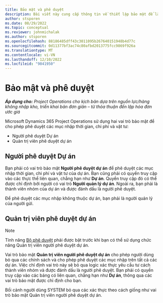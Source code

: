 ```yaml
---
title: Bảo mật và phê duyệt
description: Bài viết này cung cấp thông tin về thiết lập bảo mật để làm việc với các phê duyệt trong Microsoft Dynamics 365 Project Operations.
author: stsporen
ms.date: 08/29/2022
ms.topic: conceptual
ms.reviewer: johnmichalak
ms.author: stsporen
ms.openlocfilehash: 88186485dff43c3011095b267640151948b4d77c
ms.sourcegitcommit: 0d11377bf3ac74c80afbd2013775fcc9869f926a
ms.translationtype: MT
ms.contentlocale: vi-VN
ms.lasthandoff: 12/10/2022
ms.locfileid: "9841950"
---
```

# <a name="security-and-approvals"></a>Bảo mật và phê duyệt

_**Áp dụng cho:** Project Operations cho kịch bản dựa trên nguồn lực/hàng không nhập kho, triển khai bản đơn giản – từ thỏa thuận đến lập hóa đơn ước giá_

Microsoft Dynamics 365 Project Operations sử dụng hai vai trò bảo mật để cho phép phê duyệt các mục nhập thời gian, chi phí và vật tư:

- Người phê duyệt Dự án
- Quản trị viên phê duyệt dự án

## <a name="project-approver"></a>Người phê duyệt Dự án

Bạn phải có vai trò bảo mật **Người phê duyệt dự án** để phê duyệt các mục nhập thời gian, chi phí và vật tư của dự án. Bạn cũng phải có quyền truy cập vào các thực thể liên quan, chẳng hạn như **Dự án**. Quyền truy cập đó có thể được chỉ định bởi người có vai trò **Người quản lý dự án**. Ngoài ra, bạn phải là thành viên nhóm của dự án và được đánh dấu là người phê duyệt.

Để phê duyệt các mục nhập không thuộc dự án, bạn phải là người quản lý của người gửi.

## <a name="project-approver-admin"></a>Quản trị viên phê duyệt dự án

> [!NOTE]
> Tính năng [Bộ phê duyệt](approval-sets.md) phải được bật trước khi bạn có thể sử dụng chức năng Quản trị viên người phê duyệt dự án.

Vai trò bảo mật **Quản trị viên người phê duyệt dự án** cho phép người dùng bỏ qua các chính sách và cho phép phê duyệt các mục nhập trên tất cả các dự án. Việc chỉ định vai trò này sẽ bỏ qua logic xác thực yêu cầu tư cách thành viên nhóm và được đánh dấu là người phê duyệt. Bạn phải có quyền truy cập vào các bảng có liên quan, chẳng hạn như **Dự án**, thông qua các vai trò bảo mật được chỉ định cho bạn.

Bối cảnh người dùng SYSTEM bỏ qua các xác thực theo cách giống như vai trò bảo mật Quản trị viên người phê duyệt dự án.
